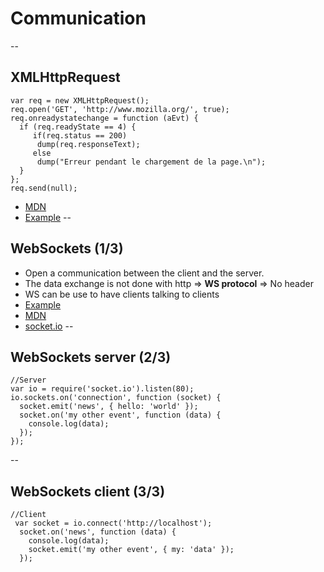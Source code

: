 # Communication
--
## XMLHttpRequest
```:javascript
var req = new XMLHttpRequest();
req.open('GET', 'http://www.mozilla.org/', true);
req.onreadystatechange = function (aEvt) {
  if (req.readyState == 4) {
     if(req.status == 200)
      dump(req.responseText);
     else
      dump("Erreur pendant le chargement de la page.\n");
  }
};
req.send(null);	
```
- [MDN](https://developer.mozilla.org/fr/docs/XMLHttpRequest)
- [Example](../examples/index.html#ajax)
--
## WebSockets (1/3)
- Open a communication between the client and the server.
- The data exchange is not done with http => **WS protocol** => No header
- WS can be use to have clients talking to clients
- [Example](../examples/index.html#websocket)
- [MDN](https://developer.mozilla.org/fr/docs/WebSockets)
- [socket.io](http://socket.io/)
--
## WebSockets  server  (2/3)
```:javascript
//Server
var io = require('socket.io').listen(80);
io.sockets.on('connection', function (socket) {
  socket.emit('news', { hello: 'world' });
  socket.on('my other event', function (data) {
    console.log(data);
  });
});
```
--
## WebSockets  client (3/3)
```:javascript
//Client
 var socket = io.connect('http://localhost');
  socket.on('news', function (data) {
    console.log(data);
    socket.emit('my other event', { my: 'data' });
  });
```